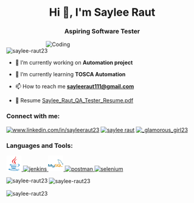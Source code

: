 <h1 align="center">Hi 👋, I'm Saylee Raut</h1>
<h3 align="center">Aspiring Software Tester</h3>
<img align="right" alt="Coding" width="400" src="https://cdn.dribbble.com/users/1364029/screenshots/16093268/media/68e82a7fb4904614a9066d6b540c14b2.gif">

<p align="left"> <img src="https://komarev.com/ghpvc/?username=saylee-raut23&label=Profile%20views&color=0e75b6&style=flat" alt="saylee-raut23" /> </p>

- 🔭 I’m currently working on **Automation project**

- 🌱 I’m currently learning **TOSCA Automation**

- 📫 How to reach me **sayleeraut111@gmail.com**

- 📄 Resume [Saylee_Raut_QA_Tester_Resume.pdf](Saylee_Raut_QA_Tester_Resume.pdf)

<h3 align="left">Connect with me:</h3>
<p align="left">
<a href="https://linkedin.com/in/www.linkedin.com/in/sayleeraut23" target="blank"><img align="center" src="https://raw.githubusercontent.com/rahuldkjain/github-profile-readme-generator/master/src/images/icons/Social/linked-in-alt.svg" alt="www.linkedin.com/in/sayleeraut23" height="30" width="40" /></a>
<a href="https://fb.com/saylee raut" target="blank"><img align="center" src="https://raw.githubusercontent.com/rahuldkjain/github-profile-readme-generator/master/src/images/icons/Social/facebook.svg" alt="saylee raut" height="30" width="40" /></a>
<a href="https://instagram.com/_glamorous_girl23" target="blank"><img align="center" src="https://raw.githubusercontent.com/rahuldkjain/github-profile-readme-generator/master/src/images/icons/Social/instagram.svg" alt="_glamorous_girl23" height="30" width="40" /></a>
</p>

<h3 align="left">Languages and Tools:</h3>
<p align="left"> <a href="https://www.java.com" target="_blank" rel="noreferrer"> <img src="https://raw.githubusercontent.com/devicons/devicon/master/icons/java/java-original.svg" alt="java" width="40" height="40"/> </a> <a href="https://www.jenkins.io" target="_blank" rel="noreferrer"> <img src="https://www.vectorlogo.zone/logos/jenkins/jenkins-icon.svg" alt="jenkins" width="40" height="40"/> </a> <a href="https://www.mysql.com/" target="_blank" rel="noreferrer"> <img src="https://raw.githubusercontent.com/devicons/devicon/master/icons/mysql/mysql-original-wordmark.svg" alt="mysql" width="40" height="40"/> </a> <a href="https://postman.com" target="_blank" rel="noreferrer"> <img src="https://www.vectorlogo.zone/logos/getpostman/getpostman-icon.svg" alt="postman" width="40" height="40"/> </a> <a href="https://www.selenium.dev" target="_blank" rel="noreferrer"> <img src="https://raw.githubusercontent.com/detain/svg-logos/780f25886640cef088af994181646db2f6b1a3f8/svg/selenium-logo.svg" alt="selenium" width="40" height="40"/> </a> </p>

<p><img align="left" src="https://github-readme-stats.vercel.app/api/top-langs?username=saylee-raut23&show_icons=true&locale=en&layout=compact" alt="saylee-raut23" /></p>

<p>&nbsp;<img align="center" src="https://github-readme-stats.vercel.app/api?username=saylee-raut23&show_icons=true&locale=en" alt="saylee-raut23" /></p>

<p><img align="center" src="https://github-readme-streak-stats.herokuapp.com/?user=saylee-raut23&" alt="saylee-raut23" /></p>
